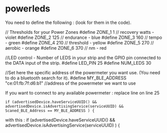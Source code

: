# powerleds
You need to define the following : (look for them in the code).

// Thresholds for your Power Zones
#define ZONE_1 1 //  recovery watts - violet 
#define ZONE_2 125 // endurance - blue
#define ZONE_3 160 // tempo - green
#define ZONE_4 210 // threshold - yellow
#define ZONE_5 270 // aerobic - orange
#define ZONE_6 370 // nm - red

//LED control - Number of LEDS in your strip and the GPIO pin connected to the DATA input of the strip.
#define LED_PIN 25
#define NUM_LEDS 30

//Set here the specific address of the powermeter you want use. (You need to do a bluetooth search for it).
#define MY_BLE_ADDRESS "ce:01:fb:7f:d6:b1"  //address of the powermeter we want to use

If you want to connect to any available powermeter : replace line on line 25

    if (advertisedDevice.haveServiceUUID() && advertisedDevice.isAdvertisingService(serviceUUID) && Scaned_BLE_Address == MY_BLE_ADDRESS ) {
with this : 
    if (advertisedDevice.haveServiceUUID() && advertisedDevice.isAdvertisingService(serviceUUID) ) {





